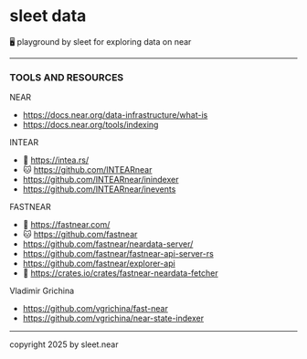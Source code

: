# sleet data
🖥️ playground by sleet for exploring data on near

---

### TOOLS AND RESOURCES

NEAR
- https://docs.near.org/data-infrastructure/what-is
- https://docs.near.org/tools/indexing


INTEAR
- 🔗 https://intea.rs/
- 🐱 https://github.com/INTEARnear
- https://github.com/INTEARnear/inindexer
- https://github.com/INTEARnear/inevents

FASTNEAR
- 🔗 https://fastnear.com/
- 🐱 https://github.com/fastnear
- https://github.com/fastnear/neardata-server/
- https://github.com/fastnear/fastnear-api-server-rs
- https://github.com/fastnear/explorer-api
- 🦀 https://crates.io/crates/fastnear-neardata-fetcher

Vladimir Grichina
- https://github.com/vgrichina/fast-near
- https://github.com/vgrichina/near-state-indexer

---

copyright 2025 by sleet.near